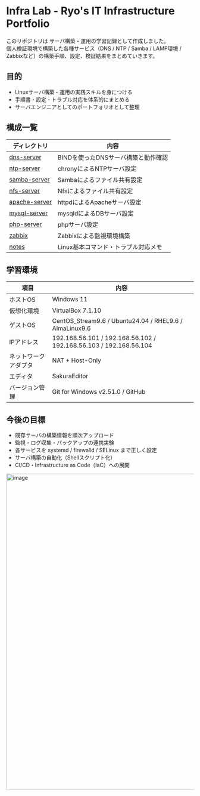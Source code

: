 # Infra Lab - Ryo's IT Infrastructure Portfolio 
このリポジトリは サーバ構築・運用の学習記録として作成しました。  
個人検証環境で構築した各種サービス（DNS / NTP / Samba / LAMP環境 / Zabbixなど）の構築手順、設定、検証結果をまとめていきます。

## 目的
- Linuxサーバ構築・運用の実践スキルを身につける  
- 手順書・設定・トラブル対応を体系的にまとめる  
- サーバエンジニアとしてのポートフォリオとして整理  

## 構成一覧
  | ディレクトリ | 内容 |
  |---------------|------|
  | [dns-server](dns-server/) | BINDを使ったDNSサーバ構築と動作確認 |
  | [ntp-server](ntp-server/) | chronyによるNTPサーバ設定 |
  | [samba-server](samba-server/) | Sambaによるファイル共有設定 |
  | [nfs-server](sfs-server/) | Nfsによるファイル共有設定 |
  | [apache-server](apache-server/) | httpdによるApacheサーバ設定 |
  | [mysql-server](mysql-server/) | mysqldによるDBサーバ設定 |
  | [php-server](php-server/) | phpサーバ設定 |
  | [zabbix](zabbix/) | Zabbixによる監視環境構築 |
  | [notes](notes/) | Linux基本コマンド・トラブル対応メモ |

## 学習環境
  | 項目 | 内容 |
  |------|------|
  | ホストOS | Windows 11 |
  | 仮想化環境 | VirtualBox 7.1.10 |
  | ゲストOS | CentOS_Stream9.6 / Ubuntu24.04 / RHEL9.6 / AlmaLinux9.6 |
  | IPアドレス | 192.168.56.101 / 192.168.56.102 / 192.168.56.103 /  192.168.56.104 |
  | ネットワークアダプタ | NAT + Host-Only |
  | エディタ | SakuraEditor |
  | バージョン管理 | Git for Windows v2.51.0 / GitHub |

## 今後の目標
- 既存サーバの構築情報を順次アップロード
- 監視・ログ収集・バックアップの連携実験  
- 各サービスを systemd / firewalld / SELinux まで正しく設定  
- サーバ構築の自動化（Shellスクリプト化） 
- CI/CD・Infrastructure as Code（IaC）への展開  

<img width="1488" height="848" alt="image" src="https://github.com/user-attachments/assets/f660e3a3-9ca3-4c43-b2ff-68a638e2731c" />
